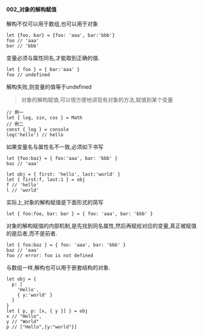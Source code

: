 #### 002_对象的解构赋值

解构不仅可以用于数组,也可以用于对象

```
let {foo, bar} = {foo: 'aaa', bar:'bbb'}
foo // 'aaa'
bar // 'bbb'
```

变量必须与属性同名,才能取到正确的值.

```
let { foo } = { bar:'aaa' }
foo // undefined
```

解构失败,则变量的值等于undefined

> 对象的解构赋值,可以很方便地讲现有对象的方法,赋值到某个变量

```
// 例一
let { log, sin, cos } = Math
// 例二
const { log } = console
log('hello') // hello
```

如果变量名与属性名不一致,必须如下书写

```
let {foo:baz} = { foo:'aaa', bar: 'bbb' }
baz // 'aaa'

let obj = { first: 'hello', last:'world' }
let { first:f, last:1 } = obj
f // 'hello'
l // 'world'
```

实际上,对象的解构赋值是下面形式的简写

```
let { foo:foo, bar: bar } = { foo: 'aaa', bar: 'bbb' }
```

对象的解构赋值的内部机制,是先找到同名属性,然后再赋给对应的变量,真正被赋值的是后者,而不是前者.

```
let { foo:baz } = { foo: 'aaa', bar: 'bbb' }
baz // 'aaa'
foo // error: foo is not defined
```

与数组一样,解构也可以用于嵌套结构的对象.

```
let obj = {
  p: [
    'Hello',
    { y:'world' }
  ]
}
let { p, p: [x, { y }] } = obj
x // "Hello",
y // "World"
p // ["Hello",{y:"world"}]
```








